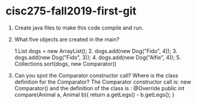 # cisc275-fall2019-first-git
1. Create java files to make this code compile and run.

2. What five objects are created in the main?

	1.List<Dog> dogs = new ArrayList<Dog>();
	2.	dogs.add(new Dog("Fido", 4));
	3.	dogs.add(new Dog("Fido", 3));
	4.	dogs.add(new Dog("Alfie", 4));
	5. Collections.sort(dogs, new Comparator<Animal>()
	

3. Can you spot the Comparator constructor call? Where is the class definition for the Comparator?
The Comparator constructor call is: new Comparator<Animal>() and the definition of the class is : @Override
			public int compare(Animal a, Animal b){
			    return a.getLegs() - b.getLegs();
			}